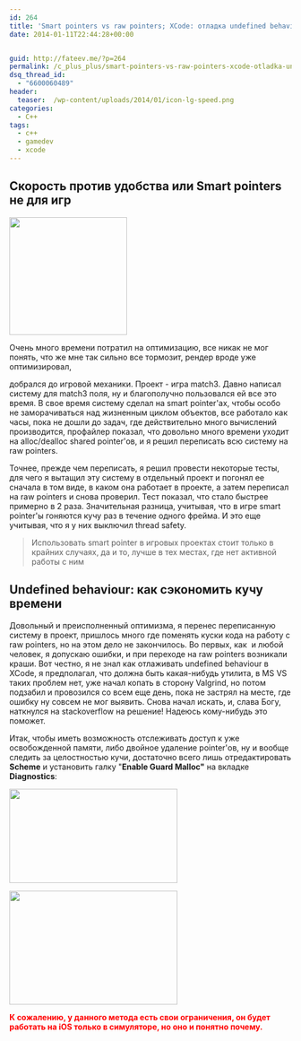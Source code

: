 ```yaml
---
id: 264
title: 'Smart pointers vs raw pointers; XCode: отладка undefined behaviour'
date: 2014-01-11T22:44:28+00:00


guid: http://fateev.me/?p=264
permalink: /c_plus_plus/smart-pointers-vs-raw-pointers-xcode-otladka-undefined-behaviour.html
dsq_thread_id:
  - "6600060489"
header:
  teaser:  /wp-content/uploads/2014/01/icon-lg-speed.png
categories:
  - C++
tags:
  - c++
  - gamedev
  - xcode
---
```

<h2>Скорость против удобства или Smart pointers не для игр</h2>
<img class="alignleft size-full wp-image-269" title="icon-lg-speed" src="http://fateev.me/wp-content/uploads/2014/01/icon-lg-speed.png" alt="" width="210" height="210" />

Очень много времени потратил на оптимизацию, все никак не мог понять, что же мне так сильно все тормозит, рендер вроде уже оптимизировал,

добрался до игровой механики. Проект - игра match3. Давно написал систему для match3 поля, ну и благополучно пользовался ей все это время. В свое время систему сделал на smart pointer'ах, чтобы особо не заморачиваться над жизненным циклом объектов, все работало как часы, пока не дошли до задач, где действительно много вычислений производится, профайлер показал, что довольно много времени уходит на alloc/dealloc shared pointer'ов, и я решил переписать всю систему на raw pointers.

Точнее, прежде чем переписать, я решил провести некоторые тесты, для чего я вытащил эту систему в отдельный проект и погонял ее сначала в том виде, в каком она работает в проекте, а затем переписал на raw pointers и снова проверил. Тест показал, что стало быстрее примерно в 2 раза. Значительная разница, учитывая, что в игре smart pointer'ы гоняются кучу раз в течение одного фрейма. И это еще учитывая, что я у них выключил thread safety.
<blockquote>Использовать smart pointer в игровых проектах стоит только в крайних случаях, да и то, лучше в тех местах, где нет активной работы с ним</blockquote>
<h2>Undefined behaviour: как сэкономить кучу времени</h2>
Довольный и преисполненный оптимизма, я перенес переписанную систему в проект, пришлось много где поменять куски кода на работу с raw pointers, но на этом дело не закончилось. Во первых, как  и любой человек, я допускаю ошибки, и при переходе на raw pointers возникали краши. Вот честно, я не знал как отлаживать undefined behaviour в XCode, я предполагал, что должна быть какая-нибудь утилита, в MS VS таких проблем нет, уже начал копать в сторону Valgrind, но потом подзабил и провозился со всем еще день, пока не застрял на месте, где ошибку ну совсем не мог выявить. Снова начал искать, и, слава Богу, наткнулся на stackoverflow на решение! Надеюсь кому-нибудь это поможет.

Итак, чтобы иметь возможность отслеживать доступ к уже освобожденной памяти, либо двойное удаление pointer'ов, ну и вообще следить за целостностью кучи, достаточно всего лишь отредактировать <strong>Scheme</strong> и установить галку "<strong>Enable Guard Malloc"</strong> на вкладке <strong>Diagnostics</strong>:

<a href="http://fateev.me/wp-content/uploads/2014/01/Снимок-экрана-2014-01-11-в-22.29.17.png"><img class="alignleft size-medium wp-image-266" title="Снимок экрана 2014-01-11 в 22.29.17" src="http://fateev.me/wp-content/uploads/2014/01/Снимок-экрана-2014-01-11-в-22.29.17-300x168.png" alt="" width="300" height="168" /></a>

<a href="http://fateev.me/wp-content/uploads/2014/01/Снимок-экрана-2014-01-11-в-22.29.28.png"><img class="alignleft size-medium wp-image-265" title="Снимок экрана 2014-01-11 в 22.29.28" src="http://fateev.me/wp-content/uploads/2014/01/Снимок-экрана-2014-01-11-в-22.29.28-300x203.png" alt="" width="300" height="203" /></a>

<strong><span style="color: #ff0000;">К сожалению, у данного метода есть свои ограничения, он будет работать на iOS только в симуляторе, но оно и понятно почему.</span></strong>

&nbsp;